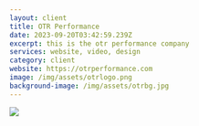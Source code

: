```yaml
---
layout: client
title: OTR Performance
date: 2023-09-20T03:42:59.239Z
excerpt: this is the otr performance company
services: website, video, design
category: client
website: https://otrperformance.com
image: /img/assets/otrlogo.png
background-image: /img/assets/otrbg.jpg
---
```

![](/img/assets/gifmaker_me.gif)